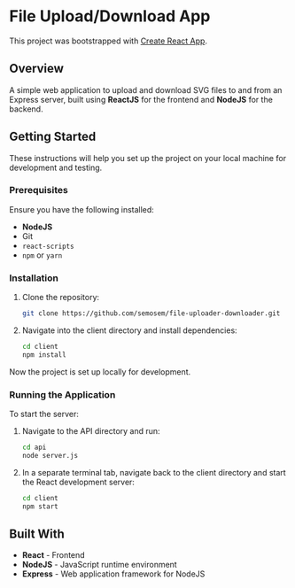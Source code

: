 # File Upload/Download App

This project was bootstrapped with [Create React App](https://github.com/facebookincubator/create-react-app).

## Overview

A simple web application to upload and download SVG files to and from an Express server, built using **ReactJS** for the frontend and **NodeJS** for the backend.

## Getting Started

These instructions will help you set up the project on your local machine for development and testing.

### Prerequisites

Ensure you have the following installed:
- **NodeJS**
- Git
- `react-scripts`
- `npm` or `yarn`

### Installation

1. Clone the repository:
   ```bash
   git clone https://github.com/semosem/file-uploader-downloader.git
   ```

2. Navigate into the client directory and install dependencies:
   ```bash
   cd client
   npm install
   ```

Now the project is set up locally for development.

### Running the Application

To start the server:

1. Navigate to the API directory and run:
   ```bash
   cd api
   node server.js
   ```

2. In a separate terminal tab, navigate back to the client directory and start the React development server:
   ```bash
   cd client
   npm start
   ```

## Built With

- **React** - Frontend 
- **NodeJS** - JavaScript runtime environment
- **Express** - Web application framework for NodeJS

